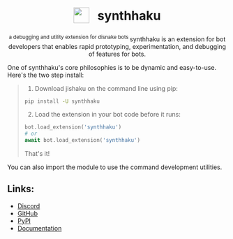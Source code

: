 <h1 align="center">
<sub>
    <img src=".github/assets/jishaku_logo.svg" height="36">
</sub>
&nbsp;
synthhaku
</h1>
<p align="center">
<sup>
a debugging and utility extension for disnake bots
</sup>
synthhaku is an extension for bot developers that enables rapid prototyping, experimentation, and debugging of features for bots.

One of synthhaku's core philosophies is to be dynamic and easy-to-use. Here's the two step install:

> 1. Download jishaku on the command line using pip:
> ```bash
> pip install -U synthhaku
> ```
> 2. Load the extension in your bot code before it runs:
> ```python
> bot.load_extension('synthhaku')
> # or
> await bot.load_extension('synthhaku')
> ```
> That's it!

You can also import the module to use the command development utilities.

## Links:
- [Discord](https://discord.gg/synthhaku)
- [GitHub](https://github.com/synthhaku/synthhaku)
- [PyPI](https://pypi.org/project/synthhaku/)
- [Documentation](https://synthhaku.readthedocs.io/)
